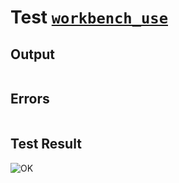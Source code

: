 # Test [`workbench_use`](../doc/tests/statement_usage.md#L478)

## Output

```,plain
```

## Errors

```,plain
```

## Test Result

![OK](../doc/tests/.test/workbench_use.png)
